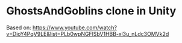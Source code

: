 # GhostsAndGoblins clone in Unity
Based on:
https://www.youtube.com/watch?v=DioY4PqV9LE&list=PLb0wpNGFlSbV1HBB-xl3u_nLdc3OMVk2d
